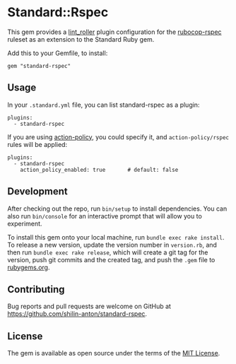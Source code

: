 # Standard::Rspec

This gem provides a [lint_roller](https://github.com/standardrb/lint_roller) plugin configuration for the [rubocop-rspec](https://github.com/rubocop/rubocop-rspec) ruleset as an extension to the Standard Ruby gem.

Add this to your Gemfile, to install:

`gem "standard-rspec"`

## Usage

In your `.standard.yml` file, you can list standard-rspec as a plugin:
```
plugins:
  - standard-rspec
```

If you are using [action-policy](https://github.com/palkan/action_policy), you could specify it, and `action-policy/rspec` rules will be applied:
```
plugins:
  - standard-rspec
    action_policy_enabled: true       # default: false
```

## Development

After checking out the repo, run `bin/setup` to install dependencies. You can also run `bin/console` for an interactive prompt that will allow you to experiment.

To install this gem onto your local machine, run `bundle exec rake install`. To release a new version, update the version number in `version.rb`, and then run `bundle exec rake release`, which will create a git tag for the version, push git commits and the created tag, and push the `.gem` file to [rubygems.org](https://rubygems.org).

## Contributing

Bug reports and pull requests are welcome on GitHub at https://github.com/shilin-anton/standard-rspec.

## License

The gem is available as open source under the terms of the [MIT License](https://opensource.org/licenses/MIT).
